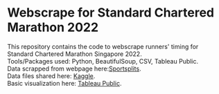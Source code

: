# Webscrape for Standard Chartered Marathon 2022
This repository contains the code to webscrape runners' timing for Standard Chartered Marathon Singapore 2022.  <br />
Tools/Packages used: Python, BeautifulSoup, CSV, Tableau Public.  <br />
Data scrapped from webpage here:[Sportsplits](https://www.sportsplits.com/races/singapore-marathon-2022/). <br />
Data files shared here: [Kaggle](https://www.kaggle.com/datasets/clement7903/standard-chartered-marathon-2022). <br />
Basic visualization here: [Tableau Public](https://public.tableau.com/app/profile/clem.ng/viz/StandardCharteredMarathonSingapore2022/). <br />
